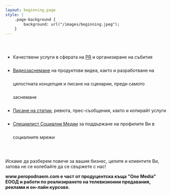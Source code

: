 ```yaml
---
layout: beginning_page
style: |
    .page-background {
        background: url("/images/beginning.jpeg");
    }
---
```

<br>
<ul style="line-height:300%;">
<li>Качествени услуги в сферата на <a href="https://peropodnaem.com/услуги/пр-агенция-организиране-на-събития/">PR</a> и организиране на събития</li>
<li><a href="https://peropodnaem.com/услуги/видеозаснемане/">Видеозаснемане</a> на продуктови видеа, както и разработване на цялостната концепция и писане на сценарии, преди самото заснемане</li>
<li><a href="https://peropodnaem.com/услуги/писане-статии-сценарии/">Писане на статии</a>, ревюта, прес-съобщения, както и копирайт услуги</li>
<li><a href="https://peropodnaem.com/услуги/специалист-социални-медии/">Специалист Социални Медии</a> за поддържане на профилите Ви в социалните мрежи</li>
</ul>
<br>
<p>Искаме да разберем повече за вашия бизнес, целите и клиентите Ви, затова не се колебайте да се свържете с нас!</p>

<p><strong>www.peropodnaem.com e част от продуцентска къща "One Media" ЕООД и работи по реализирането на телевизионни предавания, реклами и он-лайн курсове.</strong></p>
<br>

